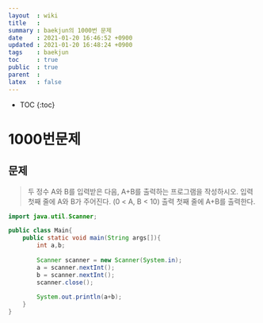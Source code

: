 ```yaml
---
layout  : wiki
title   : 
summary : baekjun의 1000번 문제
date    : 2021-01-20 16:46:52 +0900
updated : 2021-01-20 16:48:24 +0900
tags    : baekjun
toc     : true
public  : true
parent  : 
latex   : false
---
```

* TOC
{:toc}

# 1000번문제
## 문제
> 두 정수 A와 B를 입력받은 다음, A+B를 출력하는 프로그램을 작성하시오.
> 입력
> 첫째 줄에 A와 B가 주어진다. (0 < A, B < 10)
> 출력
> 첫째 줄에 A+B를 출력한다.

```java
import java.util.Scanner;

public class Main{
    public static void main(String args[]){
        int a,b;
        
        Scanner scanner = new Scanner(System.in);
        a = scanner.nextInt();
        b = scanner.nextInt();
        scanner.close();
        
        System.out.println(a+b);
    }
}
```
